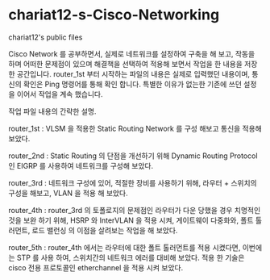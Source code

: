 # chariat12-s-Cisco-Networking
chariat12's public files

Cisco Network 를 공부하면서, 실제로 네트워크를 설정하여 구축을 해 보고, 작동을 하며 어떠한 문제점이 있으며 해결책을 선택하여 적용해 보면서 작업을 한 내용을 저장 한 공간입니다.
router_1st 부터 시작하는 파일의 내용은 실제로 입력했던 내용이며, 통신의 확인은 Ping 명령어를 통해 확인 합니다. 특별한 이유가 없는한 기존에 쓰던 설정을 이어서 작업을 계속 했습니다.

작업 파일 내용의 간략한 설명.

 router_1st : VLSM 을 적용한 Static Routing Network 를 구성 해보고 통신을 적용해 보았다.

 router_2nd : Static Routing 의 단점을 개선하기 위해 Dynamic Routing Protocol인 EIGRP 를 사용하여 네트워크를 구성해 보았다.
 
 router_3rd : 네트워크 구성에 있어, 적절한 장비를 사용하기 위해, 라우터 + 스위치의 구성을 해보고, VLAN 을 적용 해 보았다.
 
 router_4th : router_3rd 의 토폴로지의 문제점인 라우터가 다운 당했을 경우 치명적인 것을 보완 하기 위해, HSRP 와 InterVLAN 을 적용 시켜, 게이트웨이 다중화와, 폴트 톨러먼트, 로드 밸런싱 의 이점을 살려보는 작업을 해 보았다.

 router_5th : router_4th 에서는 라우터에 대한 폴트 톨러먼트를 적용 시켰다면, 이번에는 STP 를 사용 하여, 스위치간의 네트워크 에러를 대비해 보았다.
 적용 한 기술은 cisco 전용 프로토콜인 etherchannel 을 적용 시켜 보았다.
